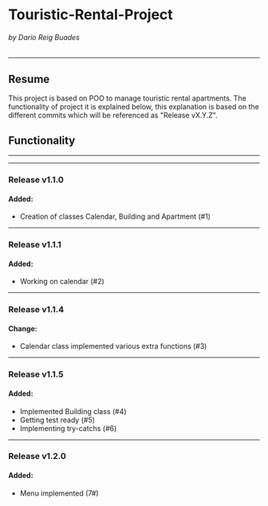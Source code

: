 # Touristic-Rental-Project
###### by Dario Reig Buades
---
## Resume
This project is based on POO to manage touristic rental apartments.
The functionality of project it is explained below, this explanation is based on the different commits which will be referenced as "Release vX.Y.Z".

## Functionality
---
---
### Release v1.1.0
#### Added: 
- Creation of classes Calendar, Building and Apartment (#1)
---
### Release v1.1.1
#### Added:
- Working on calendar (#2)
---
### Release v1.1.4
#### Change:
- Calendar class implemented various extra functions (#3)
---
### Release v1.1.5
#### Added:
- Implemented Building class (#4)
- Getting test ready (#5)
- Implementing try-catchs (#6)
---
### Release v1.2.0
#### Added:
- Menu implemented (7#)